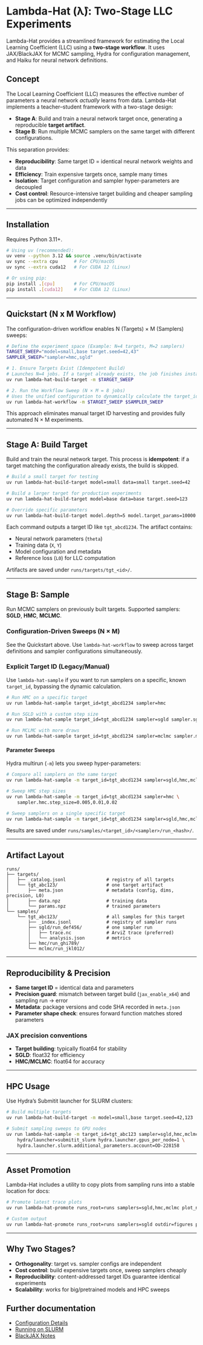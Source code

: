 # Lambda-Hat (λ̂): Two-Stage LLC Experiments

Lambda-Hat provides a streamlined framework for estimating the Local Learning Coefficient (LLC) using a **two-stage workflow**. It uses JAX/BlackJAX for MCMC sampling, Hydra for configuration management, and Haiku for neural network definitions.

## Concept

The Local Learning Coefficient (LLC) measures the effective number of parameters a neural network *actually* learns from data. Lambda-Hat implements a teacher–student framework with a two-stage design:

* **Stage A**: Build and train a neural network target once, generating a reproducible **target artifact**.
* **Stage B**: Run multiple MCMC samplers on the same target with different configurations.

This separation provides:

* **Reproducibility**: Same target ID = identical neural network weights and data
* **Efficiency**: Train expensive targets once, sample many times
* **Isolation**: Target configuration and sampler hyper-parameters are decoupled
* **Cost control**: Resource-intensive target building and cheaper sampling jobs can be optimized independently

---

## Installation

Requires Python 3.11+.

```bash
# Using uv (recommended):
uv venv --python 3.12 && source .venv/bin/activate
uv sync --extra cpu      # For CPU/macOS
uv sync --extra cuda12   # For CUDA 12 (Linux)

# Or using pip:
pip install .[cpu]       # For CPU/macOS
pip install .[cuda12]    # For CUDA 12 (Linux)
```

---

## Quickstart (N x M Workflow)

The configuration-driven workflow enables  N (Targets) × M (Samplers) sweeps:

```bash
# Define the experiment space (Example: N=4 targets, M=2 samplers)
TARGET_SWEEP="model=small,base target.seed=42,43"
SAMPLER_SWEEP="sampler=hmc,sgld"

# 1. Ensure Targets Exist (Idempotent Build)
# Launches N=4 jobs. If a target already exists, the job finishes instantly.
uv run lambda-hat-build-target -m $TARGET_SWEEP

# 2. Run the Workflow Sweep (N × M = 8 jobs)
# Uses the unified configuration to dynamically calculate the target_id for each run.
uv run lambda-hat-workflow -m $TARGET_SWEEP $SAMPLER_SWEEP
```

This approach eliminates manual target ID harvesting and provides fully automated N × M experiments.

---

## Stage A: Build Target

Build and train the neural network target. This process is **idempotent**: if a target matching the configuration already exists, the build is skipped.

```bash
# Build a small target for testing
uv run lambda-hat-build-target model=small data=small target.seed=42

# Build a larger target for production experiments
uv run lambda-hat-build-target model=base data=base target.seed=123

# Override specific parameters
uv run lambda-hat-build-target model.depth=5 model.target_params=10000 data.n_data=5000
```

Each command outputs a target ID like `tgt_abcd1234`. The artifact contains:

* Neural network parameters (`theta`)
* Training data (`X`, `Y`)
* Model configuration and metadata
* Reference loss (`L0`) for LLC computation

Artifacts are saved under `runs/targets/tgt_<id>/`.

---

## Stage B: Sample

Run MCMC samplers on previously built targets. Supported samplers: **SGLD**, **HMC**, **MCLMC**.

### Configuration-Driven Sweeps (N × M)

See the Quickstart above. Use `lambda-hat-workflow` to sweep across target definitions and sampler configurations simultaneously.

### Explicit Target ID (Legacy/Manual)

Use `lambda-hat-sample` if you want to run samplers on a specific, known `target_id`, bypassing the dynamic calculation.

```bash
# Run HMC on a specific target
uv run lambda-hat-sample target_id=tgt_abcd1234 sampler=hmc

# Run SGLD with a custom step size
uv run lambda-hat-sample target_id=tgt_abcd1234 sampler=sgld sampler.sgld.step_size=1e-5

# Run MCLMC with more draws
uv run lambda-hat-sample target_id=tgt_abcd1234 sampler=mclmc sampler.mclmc.draws=5000
```

#### Parameter Sweeps

Hydra multirun (`-m`) lets you sweep hyper-parameters:

```bash
# Compare all samplers on the same target
uv run lambda-hat-sample -m target_id=tgt_abcd1234 sampler=sgld,hmc,mclmc

# Sweep HMC step sizes
uv run lambda-hat-sample -m target_id=tgt_abcd1234 sampler=hmc \
    sampler.hmc.step_size=0.005,0.01,0.02

# Sweep samplers on a single specific target
uv run lambda-hat-sample -m target_id=tgt_abcd1234 sampler=sgld,hmc,mclmc
```

Results are saved under `runs/samples/<target_id>/<sampler>/run_<hash>/`.

---

## Artifact Layout

```
runs/
├── targets/
│   ├── _catalog.jsonl               # registry of all targets
│   └── tgt_abc123/                  # one target artifact
│       ├── meta.json                # metadata (config, dims, precision, L0)
│       ├── data.npz                 # training data
│       └── params.npz               # trained parameters
└── samples/
    └── tgt_abc123/                  # all samples for this target
        ├── _index.jsonl             # registry of sampler runs
        ├── sgld/run_def456/         # one sampler run
        │   ├── trace.nc             # ArviZ trace (preferred)
        │   └── analysis.json        # metrics
        ├── hmc/run_ghi789/
        └── mclmc/run_jkl012/
```

---

## Reproducibility & Precision

* **Same target ID** = identical data and parameters
* **Precision guard**: mismatch between target build (`jax_enable_x64`) and sampling run → error
* **Metadata**: package versions and code SHA recorded in `meta.json`
* **Parameter shape check**: ensures forward function matches stored parameters

### JAX precision conventions

* **Target building**: typically float64 for stability
* **SGLD**: float32 for efficiency
* **HMC/MCLMC**: float64 for accuracy

---

## HPC Usage

Use Hydra’s Submitit launcher for SLURM clusters:

```bash
# Build multiple targets
uv run lambda-hat-build-target -m model=small,base target.seed=42,123

# Submit sampling sweeps to GPU nodes
uv run lambda-hat-sample -m target_id=tgt_abc123 sampler=sgld,hmc,mclmc \
    hydra/launcher=submitit_slurm hydra.launcher.gpus_per_node=1 \
    hydra.launcher.slurm.additional_parameters.account=OD-228158
```

---

## Asset Promotion

Lambda-Hat includes a utility to copy plots from sampling runs into a stable location for docs:

```bash
# Promote latest trace plots
uv run lambda-hat-promote runs_root=runs samplers=sgld,hmc,mclmc plot_name=trace.png

# Custom output
uv run lambda-hat-promote runs_root=runs samplers=sgld outdir=figures plot_name=running_llc.png
```

---

## Why Two Stages?

* **Orthogonality**: target vs. sampler configs are independent
* **Cost control**: build expensive targets once, sweep samplers cheaply
* **Reproducibility**: content-addressed target IDs guarantee identical experiments
* **Scalability**: works for big/pretrained models and HPC sweeps

## Further documentation

- [Configuration Details](./docs/configuration.md)
- [Running on SLURM](./docs/parallelism.md)
- [BlackJAX Notes](./docs/blackjax.md)